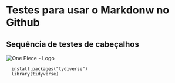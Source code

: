 # Testes para usar o Markdonw no Github
## Sequência de testes de cabeçalhos

![One Piece - Logo](https://upload.wikimedia.org/wikipedia/pt/7/75/One_Piece_Logo.png)

```{r}
  install.packages("tydiverse")
  library(tidyverse)
```
